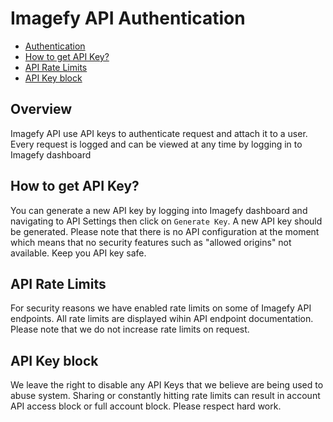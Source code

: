 # Imagefy API Authentication

- [Authentication](#section-1)
- [How to get API Key?](#section-2)
- [API Rate Limits](#section-3)
- [API Key block](#section-4)


<a name="section-1"></a>
## Overview
Imagefy API use API keys to authenticate request and attach it to a user. Every request is logged and can be 
viewed at any time by logging in to Imagefy dashboard


<a name="section-2"></a>
## How to get API Key?
You can generate a new API key by logging into Imagefy dashboard and navigating to API Settings then click on 
`Generate Key`. A new API key should be generated. Please note that there is no API configuration at the moment which
means that no security features such as "allowed origins" not available. Keep you API key safe.

<a name="section-3"></a>
## API Rate Limits
For security reasons we have enabled rate limits on some of Imagefy API endpoints. All rate limits are displayed wihin
API endpoint documentation. Please note that we do not increase rate limits on request.

<a name="section-4"></a>
## API Key block
We leave the right to disable any API Keys that we believe are being used to abuse system. Sharing or constantly 
hitting rate limits can result in account API access block or full account block. Please respect hard work.

